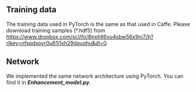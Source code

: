 ## Training data
The training data used in PyTorch is the same as that used in Caffe. Please download training samples (*.hdf5) from https://www.dropbox.com/scl/fo/8jrphll6vu4sbw56x9ni7/h?rlkey=nfspdxoyr0u61i1xh29dauohu&dl=0.

## Network
We implemented the same network architecture using PyTorch. You can find it in ***Enhancement_model.py***.
